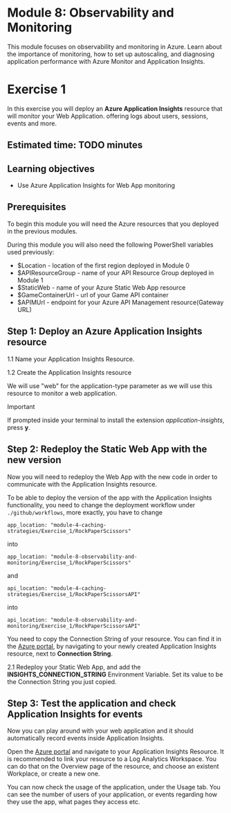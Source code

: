 # Module 8: Observability and Monitoring
This module focuses on observability and monitoring in Azure. Learn about the importance of monitoring, how to set up autoscaling, and diagnosing application performance with Azure Monitor and Application Insights.
# Exercise 1
In this exercise you will deploy an **Azure Application Insights** resource that will monitor your Web Application. offering logs about users, sessions, events and more.

## Estimated time: TODO minutes

## Learning objectives
   - Use Azure Application Insights for Web App monitoring
   
## Prerequisites
To begin this module you will need the Azure resources that you deployed in the previous modules.

During this module you will also need the following PowerShell variables used previously:
 - $Location - location of the first region deployed in Module 0
 - $APIResourceGroup  - name of your API Resource Group deployed in Module 1
 - $StaticWeb - name of your Azure Static Web App resource
 - $GameContainerUrl - url of your Game API container
 - $APIMUrl - endpoint for your Azure API Management resource(Gateway URL)


## Step 1: Deploy an Azure Application Insights resource
1.1 Name your Application Insights Resource.

1.2 Create the Application Insights resource

We will use "web" for the application-type parameter as we will use this resource to monitor a web application.
> [!IMPORTANT]  
> If prompted inside your terminal to install the extension *application-insights*, press **y**.


## Step 2: Redeploy the Static Web App with the new version
Now you will need to redeploy the Web App with the new code in order to communicate with the Application Insights resource.

To be able to deploy the version of the app with the Application Insights functionality, you need to change the deployment workflow under `./github/workflows`, more exactly, you have to change

`app_location: "module-4-caching-strategies/Exercise_1/RockPaperScissors"`

into 

`app_location: "module-8-observability-and-monitoring/Exercise_1/RockPaperScissors"`

and 

`api_location: "module-4-caching-strategies/Exercise_1/RockPaperScissorsAPI"`

into

`api_location: "module-8-observability-and-monitoring/Exercise_1/RockPaperScissorsAPI"`


You need to copy the Connection String of your resource. You can find it in the [Azure portal](https://portal.azure.com), by navigating to your newly created Application Insights resource, next to **Connection String**.


2.1 Redeploy your Static Web App, and add the **INSIGHTS_CONNECTION_STRING** Environment Variable. Set its value to be the Connection String you just copied.

## Step 3: Test the application and check Application Insights for events

Now you can play around with your web application and it should automatically record events inside Application Insights.

Open the [Azure portal](https://portal.azure.com) and navigate to your Application Insights Resource. It is recommended to link your resource to a Log Analytics Workspace. You can do that on the Overview page of the resource, and choose an existent Workplace, or create a new one.

You can now check the usage of the application, under the Usage tab. You can see the number of users of your application, or events regarding how they use the app, what pages they access etc.

